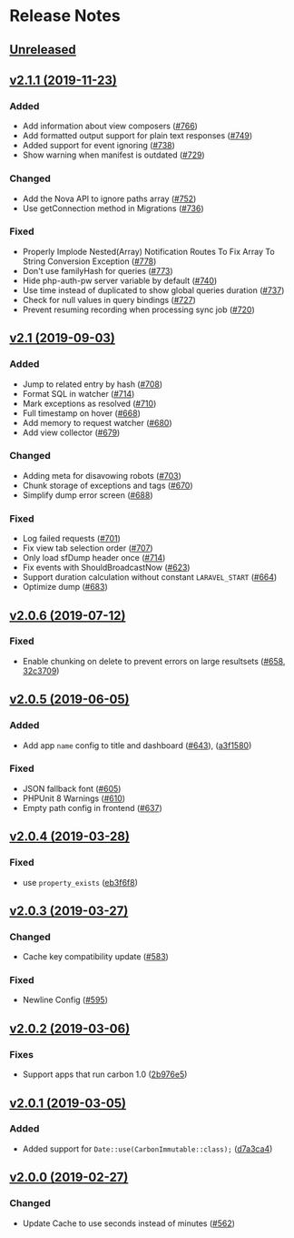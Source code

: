 # Release Notes

## [Unreleased](https://github.com/laravel/telescope/compare/v2.1.1...master)


## [v2.1.1 (2019-11-23)](https://github.com/laravel/telescope/compare/v2.1...v2.1.1)

### Added
- Add information about view composers ([#766](https://github.com/laravel/telescope/pull/766))
- Add formatted output support for plain text responses ([#749](https://github.com/laravel/telescope/pull/749))
- Added support for event ignoring ([#738](https://github.com/laravel/telescope/pull/738))
- Show warning when manifest is outdated ([#729](https://github.com/laravel/telescope/pull/729))

### Changed
- Add the Nova API to ignore paths array ([#752](https://github.com/laravel/telescope/pull/752))
- Use getConnection method in Migrations ([#736](https://github.com/laravel/telescope/pull/736))

### Fixed
- Properly Implode Nested(Array) Notification Routes To Fix Array To String Conversion Exception ([#778](https://github.com/laravel/telescope/pull/778))
- Don't use familyHash for queries ([#773](https://github.com/laravel/telescope/pull/773))
- Hide php-auth-pw server variable by default ([#740](https://github.com/laravel/telescope/pull/740))
- Use time instead of duplicated to show global queries duration ([#737](https://github.com/laravel/telescope/pull/737))
- Check for null values in query bindings ([#727](https://github.com/laravel/telescope/pull/727))
- Prevent resuming recording when processing sync job ([#720](https://github.com/laravel/telescope/pull/720))


## [v2.1 (2019-09-03)](https://github.com/laravel/telescope/compare/v2.0.6...v2.1)

### Added
- Jump to related entry by hash ([#708](https://github.com/laravel/telescope/pull/708))
- Format SQL in watcher ([#714](https://github.com/laravel/telescope/pull/714))
- Mark exceptions as resolved ([#710](https://github.com/laravel/telescope/pull/710))
- Full timestamp on hover ([#668](https://github.com/laravel/telescope/pull/668))
- Add memory to request watcher ([#680](https://github.com/laravel/telescope/pull/680))
- Add view collector ([#679](https://github.com/laravel/telescope/pull/679))

### Changed
- Adding meta for disavowing robots ([#703](https://github.com/laravel/telescope/pull/703))
- Chunk storage of exceptions and tags ([#670](https://github.com/laravel/telescope/pull/670))
- Simplify dump error screen ([#688](https://github.com/laravel/telescope/pull/688))

### Fixed
- Log failed requests ([#701](https://github.com/laravel/telescope/pull/701))
- Fix view tab selection order ([#707](https://github.com/laravel/telescope/pull/707))
- Only load sfDump header once ([#714](https://github.com/laravel/telescope/pull/714))
- Fix events with ShouldBroadcastNow ([#623](https://github.com/laravel/telescope/pull/623))
- Support duration calculation without constant `LARAVEL_START` ([#664](https://github.com/laravel/telescope/pull/664))
- Optimize dump ([#683](https://github.com/laravel/telescope/pull/683))


## [v2.0.6 (2019-07-12)](https://github.com/laravel/telescope/compare/v2.0.5...v2.0.6)

### Fixed
- Enable chunking on delete to prevent errors on large resultsets ([#658](https://github.com/laravel/telescope/pull/658), [32c3709](https://github.com/laravel/telescope/commit/32c37098f0f2843eb95f35f840adae3642e31e92))


## [v2.0.5 (2019-06-05)](https://github.com/laravel/telescope/compare/v2.0.4...v2.0.5)

### Added
- Add app `name` config to title and dashboard ([#643](https://github.com/laravel/telescope/pull/643)), ([a3f1580](https://github.com/laravel/telescope/commit/a3f15809dd1de4759d44c159e99b9474d8b83e94))

### Fixed
- JSON fallback font ([#605](https://github.com/laravel/telescope/pull/605))
- PHPUnit 8 Warnings ([#610](https://github.com/laravel/telescope/pull/610))
- Empty path config in frontend ([#637](https://github.com/laravel/telescope/pull/637))


## [v2.0.4 (2019-03-28)](https://github.com/laravel/telescope/compare/v2.0.3...v2.0.4)

### Fixed
- use `property_exists` ([eb3f6f8](https://github.com/laravel/telescope/commit/eb3f6f8337050cc31fe1a1164240fe205e33b167))


## [v2.0.3 (2019-03-27)](https://github.com/laravel/telescope/compare/v2.0.2...v2.0.3)

### Changed
- Cache key compatibility update ([#583](https://github.com/laravel/telescope/pull/583))

### Fixed
- Newline Config ([#595](https://github.com/laravel/telescope/pull/595))


## [v2.0.2 (2019-03-06)](https://github.com/laravel/telescope/compare/v2.0.1...v2.0.2)

### Fixes
- Support apps that run carbon 1.0 ([2b976e5](https://github.com/laravel/telescope/commit/2b976e5d6f5273d8ac86e2db9487386dd27a19ef))


## [v2.0.1 (2019-03-05)](https://github.com/laravel/telescope/compare/v2.0...v2.0.1)

### Added
- Added support for `Date::use(CarbonImmutable::class);` ([d7a3ca4](https://github.com/laravel/telescope/commit/d7a3ca4338b1a1527b8d19a5d62015a468f8ca56))


## [v2.0.0 (2019-02-27)](https://github.com/laravel/telescope/compare/v1.1...v2.0)

### Changed
- Update Cache to use seconds instead of minutes ([#562](https://github.com/laravel/telescope/pull/562))
